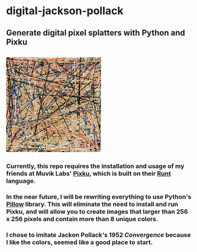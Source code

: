 # digital-jackson-pollack
## Generate digital pixel splatters with Python and Pixku

## ![alt text](convergence.png)

### Currently, this repo requires the installation and usage of my friends at Muvik Labs' [Pixku](https://www.github.com/MuvikLabs/pixku), which is built on their [Runt](https://github.com/MuvikLabs/runt) language.  

### In the near future, I will be rewriting everything to use Python's [Pillow](https://python-pillow.org) library.  This will eliminate the need to install and run Pixku, and will allow you to create images that larger than 256 x 256 pixels and contain more than 8 unique colors.

### I chose to imitate Jackon Pollack's 1952 *Convergence* because I like the colors, seemed like a good place to start.
